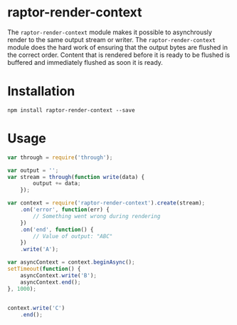 raptor-render-context
=====================
The `raptor-render-context` module makes it possible to asynchrously render to the same output stream or writer. The `raptor-render-context` module does the hard work of ensuring that the output bytes are flushed in the correct order. Content that is rendered before it is ready to be flushed is buffered and immediately flushed as soon it is ready.

# Installation

```
npm install raptor-render-context --save
```

# Usage

```javascript
var through = require('through');

var output = '';
var stream = through(function write(data) {
        output += data;
    });

var context = require('raptor-render-context').create(stream);
    .on('error', function(err) {
        // Something went wrong during rendering
    })
    .on('end', function() {
        // Value of output: "ABC"
    })
    .write('A');

var asyncContext = context.beginAsync();
setTimeout(function() {
    asyncContext.write('B');
    asyncContext.end();
}, 1000);

    
context.write('C')
    .end();
```
